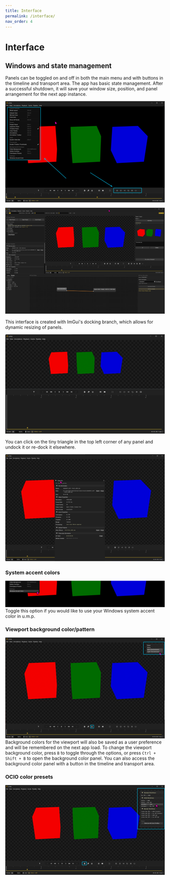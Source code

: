 ```yaml
---
title: Interface
permalink: /interface/
nav_order: 4
---
```


# Interface

## Windows and state management

Panels can be toggled on and off in both the main menu and with buttons in the timeline and transport area. The app has basic state management. After a successful shutdown, it will save your window size, position, and panel arrangement for the next app instance.

![window](images/TabTip_ullUmjtFO6.png)

![window](images/ump_wXBDg2Ew4W.png)

This interface is created with ImGui's docking branch, which allows for dynamic resizing of panels. 

![window](images/ump_iESj94rTHh.png)

You can click on the tiny triangle in the top left corner of any panel and undock it or re-dock it elsewhere.

![window](images/ump_inZlpyUcCJ.png)

### System accent colors

![window](images/TabTip_x9kxLzwOyT.png)
Toggle this option if you would like to use your Windows system accent color in u.m.p.

### Viewport background color/pattern

![window](images/TabTip_rw4JnktPoi.png)
Background colors for the viewport will also be saved as a user preference and will be remembered on the next app load. To change the viewport background color, press `B` to toggle through the options, or press `Ctrl + Shift + B` to open the background color panel. You can also access the background color panel with a button in the timeline and transport area.

### OCIO color presets

![window](images/TabTip_kzavM40mf9.png)

